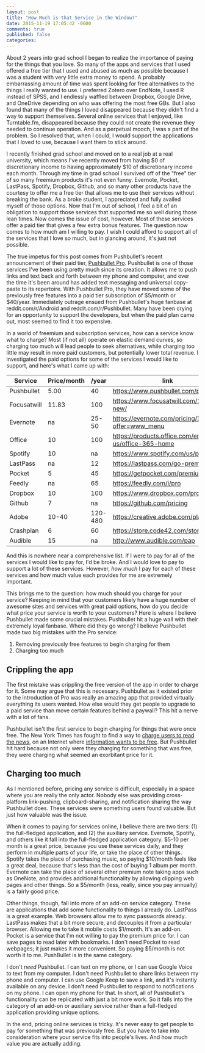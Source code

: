 ```yaml
---
layout: post
title: "How Much is that Service in the Window?"
date: 2015-11-19 17:05:42 -0600
comments: true
published: false
categories:
---
```


About 2 years into grad school I began to realize the importance of paying for
the things that you love.  So many of the apps and services that I used offered
a free tier that I used and abused as much as possible because I was a student
with very little extra money to spend.  A probably embarrassing amount of time
was spent looking for free alternatives to the things I really wanted to use.  I
preferred Zotero over EndNote, I used R instead of SPSS, and I endlessly waffled
between Dropbox, Google Drive, and OneDrive depending on who was offering the
most free GBs.  But I also found that many of the things I loved disappeared
because they didn't find a way to support themselves.  Several online services
that I enjoyed, like Turntable.fm, disappeared because they could not create the
revenue they needed to continue operation.  And as a perpetual mooch, I was a
part of the problem.  So I resolved that, when I could, I would support the
applications that I loved to use, because I want them to stick around.

I recently finished grad school and moved on to a real job at a real university,
which means I've recently moved from having $0 of discretionary income to having
approximately $10 of discretionary income each month.  Through my time in grad
school I survived off of the "free" tier of so many freemium products it's not
even funny.  Evernote, Pocket, LastPass, Spotify, Dropbox, Github, and so many
other products have the courtesy to offer me a free tier that allows me to use
their services without breaking the bank.  As a broke student, I appreciated and
fully availed myself of those options.  Now that I'm out of school, I feel a bit
of an obligation to support those services that supported me so well during
those lean times.  Now comes the issue of cost, however.  Most of these services
offer a paid tier that gives a few extra bonus features.  The question now comes
to how much am I willing to pay.  I wish I could afford to support all of the
services that I love so much, but in glancing around, it's just not possible.

The true impetus for this post comes from Pushbullet's recent announcement of
their paid tier,
[Pushbullet Pro](https://blog.pushbullet.com/2015/11/17/introducing-pushbullet-pro/).
Pushbullet is one of those services I've been using pretty much since its
creation.  It allows me to push links and text back and forth between my phone
and computer, and over the time it's been around has added text messaging and
universal copy-paste to its repertoire.  With Pushbullet Pro, they have moved
some of the previously free features into a paid tier subscription of $5/month
or $40/year.  Immediately outrage ensued from Pushbullet's huge fanbase at
reddit.com/r/Android and reddit.com/r/Pushbullet.  Many have been crying for an
opportunity to support the developers, but when the paid plan came out, most
seemed to find it too expensive.

In a world of freemium and subscription services, how can a service know what to
charge?  Most (if not all) operate on elastic demand curves, so charging too
much will lead people to seek alternatives, while charging too little may result
in more paid customers, but potentially lower total revenue.  I investigated the
paid options for some of the services I would like to support, and here's what I
came up with:

| Service     | Price/month |   /year | link                                              |
|-------------|-------------|---------|---------------------------------------------------|
| Pushbullet  |        5.00 |      40 | https://www.pushbullet.com/pro                    |
| Focusatwill |       11.83 |     100 | https://www.focusatwill.com/15dt-new/             |
| Evernote    |          na |   25-50 | https://evernote.com/pricing/?offer=www_menu      |
| Office      |          10 |     100 | https://products.office.com/en-us/office-365-home |
| Spotify     |          10 |      na | https://www.spotify.com/us/premium/               |
| LastPass    |          na |      12 | https://lastpass.com/go-premium/                  |
| Pocket      |           5 |      45 | https://getpocket.com/premium?ep=1                |
| Feedly      |          na |      65 | https://feedly.com/i/pro                          |
| Dropbox     |          10 |     100 | https://www.dropbox.com/pro                       |
| Github      |           7 |      na | https://github.com/pricing                        |
| Adobe       |       10-40 | 120-480 | https://creative.adobe.com/plans                  |
| Crashplan   |           6 |      60 | https://store.code42.com/store/                   |
| Audible     |          15 |      na | http://www.audible.com/pap                        |

And this is nowhere near a comprehensive list.  If I were to pay for all of the
services I would like to pay for, I'd be broke.  And I would love to pay to
support a lot of these services.  However, *how much* I pay for each of these
services and how much value each provides for me are extremely important.

This brings me to the question: how much should you charge for your service?
Keeping in mind that your customers likely have a huge number of awesome sites
and services with great paid options, how do you decide what price your service
is worth to your customers?  Here is where I believe Pushbullet made some
crucial mistakes.  Pushbullet hit a huge wall with their extremely loyal
fanbase.  Where did they go wrong? I believe Pushbullet made two big mistakes
with the Pro service:

1. Removing previously free features to begin charging for them
2. Charging too much

## Crippling the app

The first mistake was crippling the free version of the app in order to charge
for it.  Some may argue that this is necessary.  Pushbullet as it existed prior
to the introduction of Pro was really an amazing app that provided virtually
everything its users wanted.  How else would they get people to upgrade to a
paid service than move certain features behind a paywall?  This hit a nerve
with a lot of fans.

Pushbullet isn't the first service to begin charging for things that were once
free. The New York Times has fought to find a way to
[charge users to read the news](http://thebillfold.com/2012/11/paying-for-things-that-used-to-be-free/),
on an Internet where
[information wants to be free](https://en.wikipedia.org/wiki/Information_wants_to_be_free).
But Pushbullet hit hard because not only were they charging for something that
was free, they were charging what seemed an exorbitant price for it.

## Charging too much

As I mentioned before, pricing any service is difficult, especially in a space
where you are really the only actor.  Nobody else was providing cross-platform
link-pushing, clipboard-sharing, and notification sharing the way Pushbullet
does.  These services were something users found valuable.  But just how
valuable was the issue.

When it comes to paying for services online, I believe there are two tiers: (1)
the full-fledged application, and (2) the auxiliary service.  Evernote, Spotify,
and others like it fall into the full-fledged application category.  $5-10 per
month is a great price, because you use these services daily, and they perform
in multiple parts of your life, or take the place of other things.  Spotify
takes the place of purchasing music, so paying $10/month feels like a great
deal, because that's less than the cost of buying 1 album per month.  Evernote
can take the place of several other premium note taking apps such as OneNote,
and provides additional functionality by allowing clipping web pages and other
things.  So a $5/month (less, really, since you pay annually) is a fairly good
price.

Other things, though, fall into more of an add-on service category.  These are
applications that add some functionality to things I already do.  LastPass is a
great example.  Web browsers allow me to sync passwords already.  LastPass makes
that a bit more secure, and decouples it from a particular browser.  Allowing me
to take it mobile costs $1/month.  It's an add-on.  Pocket is a service that I'm
not willing to pay the premium price for.  I can save pages to read later with
bookmarks.  I don't need Pocket to read webpages; it just makes it more
convenient.  So paying $5/month is not worth it to me.  PushBullet is in the
same category.

I don't *need* Pushbullet.  I can text on my phone, or I can use Google Voice to
text from my computer.  I don't need Pushbullet to share links between my phone
and computer.  I can use Google Keep to save a link, and it's instantly
available on any device.  I don't need Pushbullet to respond to notifications on
my phone.  I can open my phone for that.  In short, all of Pushbullet's
functionality can be replicated with just a bit more work.  So it falls into the
category of an add-on or auxiliary service rather than a full-fledged
application providing unique options.

In the end, pricing online services is tricky.  It's never easy to get people to
pay for something that was previously free.  But you have to take into
consideration where your service fits into people's lives.  And how much value
you are actually adding.
